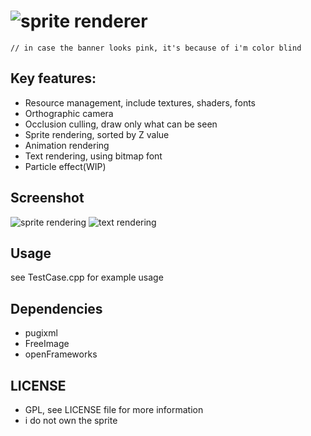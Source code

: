 ![sprite renderer](https://github.com/ngoaho91/ofxSpriteRenderer/blob/master/ofxaddons_thumbnail.png)
=================
```
// in case the banner looks pink, it's because of i'm color blind
```
Key features:
-----------------
- Resource management, include textures, shaders, fonts
- Orthographic camera
- Occlusion culling, draw only what can be seen
- Sprite rendering, sorted by Z value
- Animation rendering
- Text rendering, using bitmap font
- Particle effect(WIP)

Screenshot
-----------------
![sprite rendering](https://github.com/ngoaho91/ofxSpriteRenderer/blob/master/screenshot_sprite.png)
![text rendering](https://github.com/ngoaho91/ofxSpriteRenderer/blob/master/screenshot_text.png)

Usage
-----------------
see TestCase.cpp for example usage

Dependencies
-----------------
* pugixml
* FreeImage
* openFrameworks

LICENSE
-----------------
* GPL, see LICENSE file for more information
* i do not own the sprite
